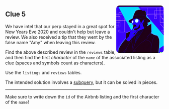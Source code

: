 <p align="right">
  <img src="../www/md_imgs/detective-thinking-vaporwave.png" width="30%" style = "border-radius:10px" align="right">
</p>

<div width="60%">

## Clue 5

We have intel that our perp stayed in a great spot for New Years Eve 2020 and couldn't help but leave a review. We also received a tip that they went by the false name "Amy" when leaving this review.

Find the above described review in the `reviews` table, and then find the first *character* of the `name` of the associated listing as a clue (spaces and symbols count as characters).

Use the `listings` and `reviews` tables.

The intended solution involves a [subquery](https://sqlbolt.com/topic/subqueries), but it can be solved in pieces.

<hr align="left" width="60%">

Make sure to write down the `id` of the Airbnb listing and the first character of the `name`!

</div>
